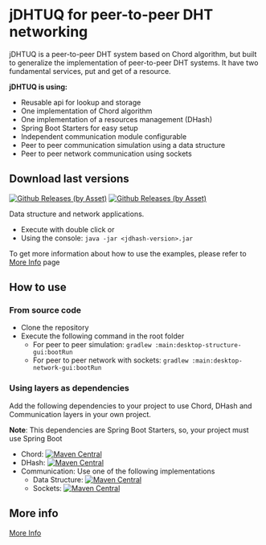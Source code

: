 # jDHTUQ for peer-to-peer DHT networking

jDHTUQ is a peer-to-peer DHT system based on Chord algorithm, but built to generalize the implementation of peer-to-peer DHT systems. It have two fundamental services, put and get of a resource.

**jDHTUQ is using:**
- Reusable api for lookup and storage
- One implementation of Chord algorithm
- One implementation of a resources management (DHash)
- Spring Boot Starters for easy setup
- Independent communication module configurable
- Peer to peer communication simulation using a data structure
- Peer to peer network communication using sockets

## Download last versions

[![Github Releases (by Asset)](https://img.shields.io/github/downloads/estigma88/jdhtuq/latest/desktop-structure-gui-2.0.2.jar.svg)](https://github.com/estigma88/jdhtuq/releases/download/v2.0.4/desktop-structure-gui-2.0.2.jar)     [![Github Releases (by Asset)](https://img.shields.io/github/downloads/estigma88/jdhtuq/latest/desktop-network-gui-2.0.4.jar.svg)](https://github.com/estigma88/jdhtuq/releases/download/v2.0.4/desktop-network-gui-2.0.4.jar)

Data structure and network applications.
- Execute with double click or
- Using the console:
	`java -jar <jdhash-version>.jar`
	
To get more information about how to use the examples, please refer to 
[More Info](https://github.com/estigma88/jdhtuq/wiki) page

## How to use
### From source code
- Clone the repository
- Execute the following command in the root folder
	- For peer to peer simulation: 
	`gradlew :main:desktop-structure-gui:bootRun`
	- For peer to peer network with sockets: 
	`gradlew :main:desktop-network-gui:bootRun`

### Using layers as dependencies
Add the following dependencies to your project to use Chord, DHash and Communication layers in your own project.

**Note**: This dependencies are Spring Boot Starters, so, your project must use Spring Boot

- Chord: [![Maven Central](https://maven-badges.herokuapp.com/maven-central/com.github.estigma88/jdhtuq-chord-spring-boot-starter/badge.svg)](https://maven-badges.herokuapp.com/maven-central/com.github.estigma88/jdhtuq-chord-spring-boot-starter)
- DHash: [![Maven Central](https://maven-badges.herokuapp.com/maven-central/com.github.estigma88/jdhtuq-dhash-spring-boot-starter/badge.svg)](https://maven-badges.herokuapp.com/maven-central/com.github.estigma88/jdhtuq-dhash-spring-boot-starter)
- Communication: Use one of the following implementations
    - Data Structure: [![Maven Central](https://maven-badges.herokuapp.com/maven-central/com.github.estigma88/jdhtuq-data-structure-communication-spring-boot-starter/badge.svg)](https://maven-badges.herokuapp.com/maven-central/com.github.estigma88/jdhtuq-data-structure-communication-spring-boot-starter)
    - Sockets: [![Maven Central](https://maven-badges.herokuapp.com/maven-central/com.github.estigma88/jdhtuq-socket-communication-spring-boot-starter/badge.svg)](https://maven-badges.herokuapp.com/maven-central/com.github.estigma88/jdhtuq-socket-communication-spring-boot-starter)


## More info
[More Info](https://github.com/estigma88/jdhtuq/wiki) 

